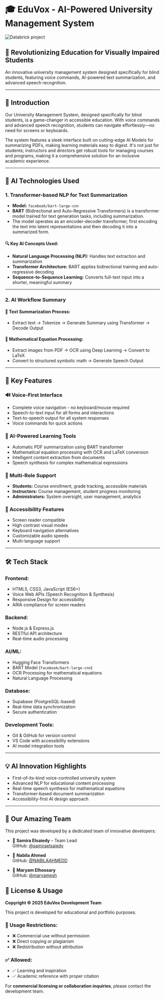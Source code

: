 # 🎓 EduVox - AI-Powered University Management System

![Databrick project](login.png)

## 🌟 Revolutionizing Education for Visually Impaired Students

An innovative university management system designed specifically for blind students, featuring voice commands, AI-powered text summarization, and advanced speech recognition.

---

## 🚀 Introduction

Our University Management System, designed specifically for blind students, is a game-changer in accessible education. With voice commands and advanced speech recognition, students can navigate effortlessly—no need for screens or keyboards.

The system features a sleek interface built on cutting-edge AI Models for summarizing PDFs, making learning materials easy to digest. It's not just for students; instructors and directors get robust tools for managing courses and programs, making it a comprehensive solution for an inclusive academic experience.

---

## 🤖 AI Technologies Used

### 1. Transformer-based NLP for Text Summarization

- **Model:** `facebook/bart-large-cnn`
- **BART** (Bidirectional and Auto-Regressive Transformers) is a transformer model trained for text generation tasks, including summarization.
- The model operates as an encoder-decoder transformer, first encoding the text into latent representations and then decoding it into a summarized form.

#### 🔍 Key AI Concepts Used:

- **Natural Language Processing (NLP):** Handles text extraction and summarization
- **Transformer Architecture:** BART applies bidirectional training and auto-regressive decoding
- **Sequence-to-Sequence Learning:** Converts full-text input into a shorter, meaningful summary

---

### 2. AI Workflow Summary

#### 🧾 Text Summarization Process:

- Extract text → Tokenize → Generate Summary using Transformer → Decode Output

#### 🧮 Mathematical Equation Processing:

- Extract images from PDF → OCR using Deep Learning → Convert to LaTeX
- Convert to structured symbolic math → Generate Speech Output

---

## 🔑 Key Features

### 🔊 Voice-First Interface

- Complete voice navigation - no keyboard/mouse required
- Speech-to-text input for all forms and interactions
- Text-to-speech output for all system responses
- Voice commands for quick actions

### 🧠 AI-Powered Learning Tools

- Automatic PDF summarization using BART transformer
- Mathematical equation processing with OCR and LaTeX conversion
- Intelligent content extraction from documents
- Speech synthesis for complex mathematical expressions

### 👥 Multi-Role Support

- **Students:** Course enrollment, grade tracking, accessible materials
- **Instructors:** Course management, student progress monitoring
- **Administrators:** System oversight, user management, analytics

### 🎯 Accessibility Features

- Screen reader compatible
- High contrast visual modes
- Keyboard navigation alternatives
- Customizable audio speeds
- Multi-language support

---

## 🛠️ Tech Stack

### Frontend:

- HTML5, CSS3, JavaScript (ES6+)
- Voice Web APIs (Speech Recognition & Synthesis)
- Responsive Design for accessibility
- ARIA compliance for screen readers

### Backend:

- Node.js & Express.js
- RESTful API architecture
- Real-time audio processing

### AI/ML:

- Hugging Face Transformers
- BART Model (`facebook/bart-large-cnn`)
- OCR Processing for mathematical equations
- Natural Language Processing

### Database:

- Supabase (PostgreSQL-based)
- Real-time data synchronization
- Secure authentication

### Development Tools:

- Git & GitHub for version control
- VS Code with accessibility extensions
- AI model integration tools

---

## 💡 AI Innovation Highlights

- First-of-its-kind voice-controlled university system
- Advanced NLP for educational content processing
- Real-time speech synthesis for mathematical equations
- Transformer-based document summarization
- Accessibility-first AI design approach

---

## 👥 Our Amazing Team

This project was developed by a dedicated team of innovative developers:

- 🌟 **Samira Elsaiedy** – Team Lead  
  GitHub: [@samiraelsaiedy](https://github.com/samiraelsaiedy)

- 🌟 **Nabila Ahmed**  
  GitHub: [@NABILAAHMEDD](https://github.com/NABILAAHMEDD)

- 🌟 **Maryam Elhossary**  
  GitHub: [@maryamesh](https://github.com/maryamesh)

## 📄 License & Usage

**Copyright © 2025 EduVox Development Team**

This project is developed for educational and portfolio purposes.

### 🚫 Usage Restrictions:

- ❌ Commercial use without permission
- ❌ Direct copying or plagiarism
- ❌ Redistribution without attribution

### ✅ Allowed:

- ✅ Learning and inspiration
- ✅ Academic reference with proper citation

For **commercial licensing or collaboration inquiries**, please contact the development team.
  
